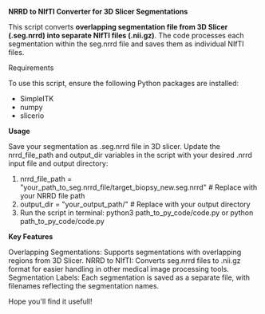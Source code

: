**NRRD to NIfTI Converter for 3D Slicer Segmentations**

This script converts **overlapping segmentation file from 3D Slicer (.seg.nrrd) into separate NIfTI files (.nii.gz)**. 
The code processes each segmentation within the seg.nrrd file and saves them as individual NIfTI files.
 
Requirements

To use this script, ensure the following Python packages are installed:

- SimpleITK
- numpy
- slicerio

**Usage**

Save your segmentation as .seg.nrrd file in 3D slicer.
Update the nrrd_file_path and output_dir variables in the script with your desired .nrrd input file and output directory:

1) nrrd_file_path = "your_path_to_seg.nrrd_file/target_biopsy_new.seg.nrrd"  # Replace with your NRRD file path
2) output_dir = "your_output_path/"  # Replace with your output directory
3) Run the script in terminal: python3 path_to_py_code/code.py or python path_to_py_code/code.py

**Key Features**

Overlapping Segmentations: Supports segmentations with overlapping regions from 3D Slicer.
NRRD to NIfTI: Converts seg.nrrd files to .nii.gz format for easier handling in other medical image processing tools.
Segmentation Labels: Each segmentation is saved as a separate file, with filenames reflecting the segmentation names.

Hope you'll find it usefull! 
